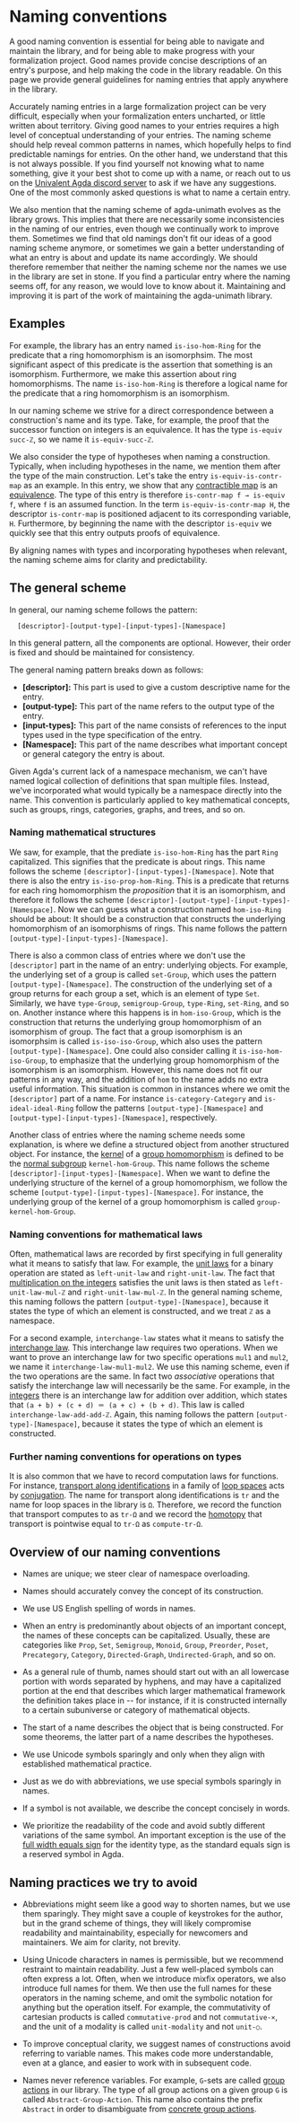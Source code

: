 # Naming conventions

A good naming convention is essential for being able to navigate and maintain
the library, and for being able to make progress with your formalization
project. Good names provide concise descriptions of an entry's purpose, and help
making the code in the library readable. On this page we provide general
guidelines for naming entries that apply anywhere in the library.

Accurately naming entries in a large formalization project can be very
difficult, especially when your formalization enters uncharted, or little
written about territory. Giving good names to your entries requires a high level
of conceptual understanding of your entries. The naming scheme should help
reveal common patterns in names, which hopefully helps to find predictable
namings for entries. On the other hand, we understand that this is not always
possible. If you find yourself not knowing what to name something, give it your
best shot to come up with a name, or reach out to us on the
[Univalent Agda discord server](https://discord.gg/Zp2e8hYsuX) to ask if we have
any suggestions. One of the most commonly asked questions is what to name a
certain entry.

We also mention that the naming scheme of agda-unimath evolves as the library
grows. This implies that there are necessarily some inconsistencies in the
naming of our entries, even though we continually work to improve them.
Sometimes we find that old namings don't fit our ideas of a good naming scheme
anymore, or sometimes we gain a better understanding of what an entry is about
and update its name accordingly. We should therefore remember that neither the
naming scheme nor the names we use in the library are set in stone. If you find
a particular entry where the naming seems off, for any reason, we would love to
know about it. Maintaining and improving it is part of the work of maintaining
the agda-unimath library.

## Examples

For example, the library has an entry named `is-iso-hom-Ring` for the predicate
that a ring homomorphism is an isomorphsim. The most significant aspect of this
predicate is the assertion that something is an isomorphism. Furthermore, we
make this assertion about ring homomorphisms. The name `is-iso-hom-Ring` is
therefore a logical name for the predicate that a ring homomorphism is an
isomorphism.

In our naming scheme we strive for a direct correspondence between a
construction's name and its type. Take, for example, the proof that the
successor function on integers is an equivalence. It has the type
`is-equiv succ-ℤ`, so we name it `is-equiv-succ-ℤ`.

We also consider the type of hypotheses when naming a construction. Typically,
when including hypotheses in the name, we mention them after the type of the
main construction. Let's take the entry `is-equiv-is-contr-map` as an example.
In this entry, we show that any
[contractible map](foundation.contractible-maps.md) is an
[equivalence](foundation.equivalences.md). The type of this entry is therefore
`is-contr-map f → is-equiv f`, where `f` is an assumed function. In the term
`is-equiv-is-contr-map H`, the descriptor `is-contr-map` is positioned adjacent
to its corresponding variable, `H`. Furthermore, by beginning the name with the
descriptor `is-equiv` we quickly see that this entry outputs proofs of
equivalence.

By aligning names with types and incorporating hypotheses when relevant, the
naming scheme aims for clarity and predictability.

## The general scheme

In general, our naming scheme follows the pattern:

```text
  [descriptor]-[output-type]-[input-types]-[Namespace]
```

In this general pattern, all the components are optional. However, their order
is fixed and should be maintained for consistency.

The general naming pattern breaks down as follows:

- **[descriptor]:** This part is used to give a custom descriptive name for the
  entry.
- **[output-type]:** This part of the name refers to the output type of the
  entry.
- **[input-types]:** This part of the name consists of references to the input
  types used in the type specification of the entry.
- **[Namespace]:** This part of the name describes what important concept or
  general category the entry is about.

Given Agda's current lack of a namespace mechanism, we can't have named logical
collection of definitions that span multiple files. Instead, we've incorporated
what would typically be a namespace directly into the name. This convention is
particularly applied to key mathematical concepts, such as groups, rings,
categories, graphs, and trees, and so on.

### Naming mathematical structures

We saw, for example, that the prediate `is-iso-hom-Ring` has the part `Ring`
capitalized. This signifies that the predicate is about rings. This name follows
the scheme `[descriptor]-[input-types]-[Namespace]`. Note that there is also the
entry `is-iso-prop-hom-Ring`. This is a predicate that returns for each ring
homomorphism the _proposition_ that it is an isomorphism, and therefore it
follows the scheme `[descriptor]-[output-type]-[input-types]-[Namespace]`. Now
we can guess what a construction named `hom-iso-Ring` should be about: It should
be a construction that constructs the underlying homomorphism of an isomorphisms
of rings. This name follows the pattern
`[output-type]-[input-types]-[Namespace]`.

There is also a common class of entries where we don't use the `[descriptor]`
part in the name of an entry: underlying objects. For example, the underlying
set of a group is called `set-Group`, which uses the pattern
`[output-type]-[Namespace]`. The construction of the underlying set of a group
returns for each group a set, which is an element of type `Set`. Similarly, we
have `type-Group`, `semigroup-Group`, `type-Ring`, `set-Ring`, and so on.
Another instance where this happens is in `hom-iso-Group`, which is the
construction that returns the underlying group homomorphism of an isomorphism of
group. The fact that a group isomorphism is an isomorphsim is called
`is-iso-iso-Group`, which also uses the pattern `[output-type]-[Namespace]`. One
could also consider calling it `is-iso-hom-iso-Group`, to emphasize that the
underlying group homomorphism of the isomorphism is an isomorphism. However,
this name does not fit our patterns in any way, and the addition of `hom` to the
name adds no extra useful information. This situation is common in instances
where we omit the `[descriptor]` part of a name. For instance
`is-category-Category` and `is-ideal-ideal-Ring` follow the patterns
`[output-type]-[Namespace]` and `[output-type]-[input-types]-[Namespace]`,
respectively.

Another class of entries where the naming scheme needs some explanation, is
where we define a structured object from another structured object. For
instance, the [kernel](group-theory.kernels.md) of a
[group homomorphism](group-theory.homomorphisms-groups.md) is defined to be the
[normal subgroup](group-theory.normal-subgroups.md) `kernel-hom-Group`. This
name follows the scheme `[descriptor]-[input-types]-[Namespace]`. When we want
to define the underlying structure of the kernel of a group homomorphism, we
follow the scheme `[output-type]-[input-types]-[Namespace]`. For instance, the
underlying group of the kernel of a group homomorphism is called
`group-kernel-hom-Group`.

### Naming conventions for mathematical laws

Often, mathematical laws are recorded by first specifying in full generality
what it means to satisfy that law. For example, the
[unit laws](foundation.unital-binary-operations.md) for a binary operation are
stated as `left-unit-law` and `right-unit-law`. The fact that
[multiplication on the integers](elementary-number-theory.multiplication-integers.md)
satisfies the unit laws is then stated as `left-unit-law-mul-ℤ` and
`right-unit-law-mul-ℤ`. In the general naming scheme, this naming follows the
pattern `[output-type]-[Namespace]`, because it states the type of which an
element is constructed, and we treat `ℤ` as a namespace.

For a second example, `interchange-law` states what it means to satisfy the
[interchange law](foundation.interchange-law.md). This interchange law requires
two operations. When we want to prove an interchange law for two specific
operations `mul1` and `mul2`, we name it `interchange-law-mul1-mul2`. We use
this naming scheme, even if the two operations are the same. In fact two
_associative_ operations that satisfy the interchange law will necessarily be
the same. For example, in the [integers](elementary-number-theory.integers.md)
there is an interchange law for addition over addition, which states that
`(a + b) + (c + d) ＝ (a + c) + (b + d)`. This law is called
`interchange-law-add-add-ℤ`. Again, this naming follows the pattern
`[output-type]-[Namespace]`, because it states the type of which an element is
constructed.

### Further naming conventions for operations on types

It is also common that we have to record computation laws for functions. For
instance,
[transport along identifications](foundation.transport-along-identifications.md)
in a family of [loop spaces](synthetic-homotopy-theory.loop-spaces.md) acts by
[conjugation](synthetic-homotopy-theory.conjugation-loops.md). The name for
transport along identifications is `tr` and the name for loop spaces in the
library is `Ω`. Therefore, we record the function that transport computes to as
`tr-Ω` and we record the [homotopy](foundation.homotopies.md) that transport is
pointwise equal to `tr-Ω` as `compute-tr-Ω`.

## Overview of our naming conventions

- Names are unique; we steer clear of namespace overloading.

- Names should accurately convey the concept of its construction.

- We use US English spelling of words in names.

- When an entry is predominantly about objects of an important concept, the
  names of these concepts can be capitalized. Usually, these are categories like
  `Prop`, `Set`, `Semigroup`, `Monoid`, `Group`, `Preorder`, `Poset`,
  `Precategory`, `Category`, `Directed-Graph`, `Undirected-Graph`, and so on.

- As a general rule of thumb, names should start out with an all lowercase
  portion with words separated by hyphens, and may have a capitalized portion at
  the end that describes which larger mathematical framework the definition
  takes place in -- for instance, if it is constructed internally to a certain
  subuniverse or category of mathematical objects.

- The start of a name describes the object that is being constructed. For some
  theorems, the latter part of a name describes the hypotheses.

- We use Unicode symbols sparingly and only when they align with established
  mathematical practice.

- Just as we do with abbreviations, we use special symbols sparingly in names.

- If a symbol is not available, we describe the concept concisely in words.

- We prioritize the readability of the code and avoid subtly different
  variations of the same symbol. An important exception is the use of the
  [full width equals sign](https://codepoints.net/U+ff1d) for the identity type,
  as the standard equals sign is a reserved symbol in Agda.

## Naming practices we try to avoid

- Abbreviations might seem like a good way to shorten names, but we use them
  sparingly. They might save a couple of keystrokes for the author, but in the
  grand scheme of things, they will likely compromise readability and
  maintainability, especially for newcomers and maintainers. We aim for clarity,
  not brevity.

- Using Unicode characters in names is permissible, but we recommend restraint
  to maintain readability. Just a few well-placed symbols can often express a
  lot. Often, when we introduce mixfix operators, we also introduce full names
  for them. We then use the full names for these operators in the naming scheme,
  and omit the symbolic notation for anything but the operation itself. For
  example, the commutativity of cartesian products is called `commutative-prod`
  and not `commutative-×`, and the unit of a modality is called `unit-modality`
  and not `unit-○`.

- To improve conceptual clarity, we suggest names of constructions avoid
  referring to variable names. This makes code more understandable, even at a
  glance, and easier to work with in subsequent code.

- Names never reference variables. For example, `G`-sets are called
  [group actions](group-theory.group-actions.md) in our library. The type of all
  group actions on a given group `G` is called `Abstract-Group-Action`. This
  name also contains the prefix `Abstract` in order to disambiguate from
  [concrete group actions](group-theory.concrete-group-actions.md).
